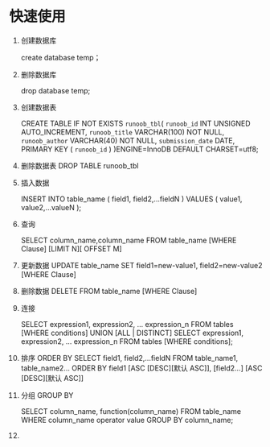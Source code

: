 # 快速使用

1. 创建数据库

    create database temp；

2. 删除数据库
    
    drop database temp;

3. 创建数据表
   
   CREATE TABLE IF NOT EXISTS `runoob_tbl`(
    `runoob_id` INT UNSIGNED AUTO_INCREMENT,
    `runoob_title` VARCHAR(100) NOT NULL,
    `runoob_author` VARCHAR(40) NOT NULL,
    `submission_date` DATE,
    PRIMARY KEY ( `runoob_id` )
    )ENGINE=InnoDB DEFAULT CHARSET=utf8;

4. 删除数据表
   DROP TABLE runoob_tbl

5. 插入数据

    INSERT INTO table_name ( field1, field2,...fieldN )
                       VALUES
                       ( value1, value2,...valueN );

6. 查询

    SELECT column_name,column_name
        FROM table_name
        [WHERE Clause]
        [LIMIT N][ OFFSET M]

7. 更新数据
    UPDATE table_name SET field1=new-value1, field2=new-value2
[WHERE Clause]

8. 删除数据
   DELETE FROM table_name [WHERE Clause]

9. 连接

    SELECT expression1, expression2, ... expression_n
        FROM tables
        [WHERE conditions]
        UNION [ALL | DISTINCT]
        SELECT expression1, expression2, ... expression_n
        FROM tables
        [WHERE conditions];
    
10. 排序 ORDER BY
    SELECT field1, field2,...fieldN FROM table_name1, table_name2...
    ORDER BY field1 [ASC [DESC][默认 ASC]], [field2...] [ASC [DESC][默认 ASC]]

11. 分组 GROUP BY
    
    SELECT column_name, function(column_name)
    FROM table_name
    WHERE column_name operator value
    GROUP BY column_name;  

12. 